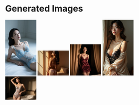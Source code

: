 # Generated Images



<img src="2025_08_25_01.webp" width="100"/> <img src="2025_08_25_02.webp" width="100"/> <img src="2025_08_25_03.webp" width="100"/> <img src="2025_08_25_04.webp" width="100"/> <img src="2025_08_25_05.webp" width="100"/>